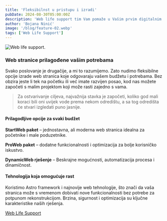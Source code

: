 ```yaml
---
title: 'Fleksibilnst u pristupu i izradi'
pubDate: 2024-08-30T05:00:00Z
description: 'Web life support tim Vam pomaže u Vašim prvim digitalnim koracima. Izrađujemo web stranice krojene prema Vašim potrebama. S obzirom da smo i sami mali tim, prilagođavamo se i onim najmanjim projektima s opcijom kasnije nadogradnje.'
author: 'Bojana Ninić'
image: '/blog/feature-02.webp'
tags: ['Web Life Support']
---
```


![Web life support.](/blog/logo.webp)

### Web stranice prilagođene vašim potrebama

Svako poslovanje je drugačije, a mi to razumijemo. Zato nudimo fleksibilne opcije izrade web stranica koje odgovaraju vašem budžetu i potrebama. Bez obzira jeste li tek na početku ili već imate razvijen posao, kod nas možete započeti s malim projektom koji može rasti zajedno s vama.

> Za ostvarivanje ciljeva, najvažnija stavka je započeti, koliko god mali koraci bili oni uvijek vode prema nekom odredištu, a sa tog odredišta će stvari izgledati puno jasnije.

#### Prilagodljive opcije za svaki budžet

**StartWeb paket** – jednostavna, ali moderna web stranica idealna za početnike i male poduzetnike.

**ProWeb paket** – dodatne funkcionalnosti i optimizacija za bolje korisničko iskustvo.

**DynamicWeb rješenje** – Beskrajne mogućnosti, automatizacija procesa i dinamičnost.

#### Tehnologija koja omogućuje rast

Koristimo Astro framework i najnovije web tehnologije, što znači da vaša stranica može s vremenom dobivati nove funkcionalnosti bez potrebe za potpunom rekonstrukcijom. Brzina, sigurnost i optimizacija su ključne karakteristike naših rješenja.

[Web Life Support](kontakt-za-izradu-web-stranice)
